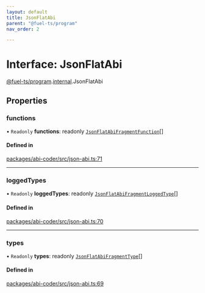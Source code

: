 ```yaml
---
layout: default
title: JsonFlatAbi
parent: "@fuel-ts/program"
nav_order: 2

---
```


# Interface: JsonFlatAbi

[@fuel-ts/program](../index.md).[internal](../namespaces/internal.md).JsonFlatAbi

## Properties

### functions

• `Readonly` **functions**: readonly [`JsonFlatAbiFragmentFunction`](internal-JsonFlatAbiFragmentFunction.md)[]

#### Defined in

[packages/abi-coder/src/json-abi.ts:71](https://github.com/FuelLabs/fuels-ts/blob/master/packages/abi-coder/src/json-abi.ts#L71)

___

### loggedTypes

• `Readonly` **loggedTypes**: readonly [`JsonFlatAbiFragmentLoggedType`](internal-JsonFlatAbiFragmentLoggedType.md)[]

#### Defined in

[packages/abi-coder/src/json-abi.ts:70](https://github.com/FuelLabs/fuels-ts/blob/master/packages/abi-coder/src/json-abi.ts#L70)

___

### types

• `Readonly` **types**: readonly [`JsonFlatAbiFragmentType`](internal-JsonFlatAbiFragmentType.md)[]

#### Defined in

[packages/abi-coder/src/json-abi.ts:69](https://github.com/FuelLabs/fuels-ts/blob/master/packages/abi-coder/src/json-abi.ts#L69)
